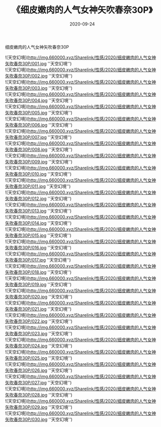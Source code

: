 ﻿---
layout: post
title:  《细皮嫩肉的人气女神矢吹春奈30P》
date:   2020-09-24
img: http://img.660000.xyz/Sharelink/性感/2020/细皮嫩肉的人气女神矢吹春奈30P/000.jpg
categories: [美女, 性感, 泳衣]
---

细皮嫩肉的人气女神矢吹春奈30P



![天空幻境](http://img.660000.xyz/Sharelink/性感/2020/细皮嫩肉的人气女神矢吹春奈30P/001.jpg ''天空幻境'') <br>
![天空幻境](http://img.660000.xyz/Sharelink/性感/2020/细皮嫩肉的人气女神矢吹春奈30P/002.jpg ''天空幻境'') <br>
![天空幻境](http://img.660000.xyz/Sharelink/性感/2020/细皮嫩肉的人气女神矢吹春奈30P/003.jpg ''天空幻境'') <br>
![天空幻境](http://img.660000.xyz/Sharelink/性感/2020/细皮嫩肉的人气女神矢吹春奈30P/004.jpg ''天空幻境'') <br>
![天空幻境](http://img.660000.xyz/Sharelink/性感/2020/细皮嫩肉的人气女神矢吹春奈30P/005.jpg ''天空幻境'') <br>
![天空幻境](http://img.660000.xyz/Sharelink/性感/2020/细皮嫩肉的人气女神矢吹春奈30P/006.jpg ''天空幻境'') <br>
![天空幻境](http://img.660000.xyz/Sharelink/性感/2020/细皮嫩肉的人气女神矢吹春奈30P/007.jpg ''天空幻境'') <br>
![天空幻境](http://img.660000.xyz/Sharelink/性感/2020/细皮嫩肉的人气女神矢吹春奈30P/008.jpg ''天空幻境'') <br>
![天空幻境](http://img.660000.xyz/Sharelink/性感/2020/细皮嫩肉的人气女神矢吹春奈30P/009.jpg ''天空幻境'') <br>
![天空幻境](http://img.660000.xyz/Sharelink/性感/2020/细皮嫩肉的人气女神矢吹春奈30P/010.jpg ''天空幻境'') <br>
![天空幻境](http://img.660000.xyz/Sharelink/性感/2020/细皮嫩肉的人气女神矢吹春奈30P/011.jpg ''天空幻境'') <br>
![天空幻境](http://img.660000.xyz/Sharelink/性感/2020/细皮嫩肉的人气女神矢吹春奈30P/012.jpg ''天空幻境'') <br>
![天空幻境](http://img.660000.xyz/Sharelink/性感/2020/细皮嫩肉的人气女神矢吹春奈30P/013.jpg ''天空幻境'') <br>
![天空幻境](http://img.660000.xyz/Sharelink/性感/2020/细皮嫩肉的人气女神矢吹春奈30P/014.jpg ''天空幻境'') <br>
![天空幻境](http://img.660000.xyz/Sharelink/性感/2020/细皮嫩肉的人气女神矢吹春奈30P/015.jpg ''天空幻境'') <br>
![天空幻境](http://img.660000.xyz/Sharelink/性感/2020/细皮嫩肉的人气女神矢吹春奈30P/016.jpg ''天空幻境'') <br>
![天空幻境](http://img.660000.xyz/Sharelink/性感/2020/细皮嫩肉的人气女神矢吹春奈30P/017.jpg ''天空幻境'') <br>
![天空幻境](http://img.660000.xyz/Sharelink/性感/2020/细皮嫩肉的人气女神矢吹春奈30P/018.jpg ''天空幻境'') <br>
![天空幻境](http://img.660000.xyz/Sharelink/性感/2020/细皮嫩肉的人气女神矢吹春奈30P/019.jpg ''天空幻境'') <br>
![天空幻境](http://img.660000.xyz/Sharelink/性感/2020/细皮嫩肉的人气女神矢吹春奈30P/020.jpg ''天空幻境'') <br>
![天空幻境](http://img.660000.xyz/Sharelink/性感/2020/细皮嫩肉的人气女神矢吹春奈30P/021.jpg ''天空幻境'') <br>
![天空幻境](http://img.660000.xyz/Sharelink/性感/2020/细皮嫩肉的人气女神矢吹春奈30P/022.jpg ''天空幻境'') <br>
![天空幻境](http://img.660000.xyz/Sharelink/性感/2020/细皮嫩肉的人气女神矢吹春奈30P/023.jpg ''天空幻境'') <br>
![天空幻境](http://img.660000.xyz/Sharelink/性感/2020/细皮嫩肉的人气女神矢吹春奈30P/024.jpg ''天空幻境'') <br>
![天空幻境](http://img.660000.xyz/Sharelink/性感/2020/细皮嫩肉的人气女神矢吹春奈30P/025.jpg ''天空幻境'') <br>
![天空幻境](http://img.660000.xyz/Sharelink/性感/2020/细皮嫩肉的人气女神矢吹春奈30P/026.jpg ''天空幻境'') <br>
![天空幻境](http://img.660000.xyz/Sharelink/性感/2020/细皮嫩肉的人气女神矢吹春奈30P/027.jpg ''天空幻境'') <br>
![天空幻境](http://img.660000.xyz/Sharelink/性感/2020/细皮嫩肉的人气女神矢吹春奈30P/028.jpg ''天空幻境'') <br>
![天空幻境](http://img.660000.xyz/Sharelink/性感/2020/细皮嫩肉的人气女神矢吹春奈30P/029.jpg ''天空幻境'') <br>
![天空幻境](http://img.660000.xyz/Sharelink/性感/2020/细皮嫩肉的人气女神矢吹春奈30P/030.jpg ''天空幻境'') <br>